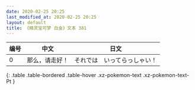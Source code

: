 ```yaml
---
date: 2020-02-25 20:25
last_modified_at: 2020-02-25 20:25
layout: default
title: 《精灵宝可梦 白金》文本 381
---
```

| 编号 | 中文 | 日文 |
| ---- | ---- | ---- |
| 0 | 那么，请走好！ | それでは　いってらっしゃい！ |
{: .table .table-bordered .table-hover .xz-pokemon-text .xz-pokemon-text-Pt }